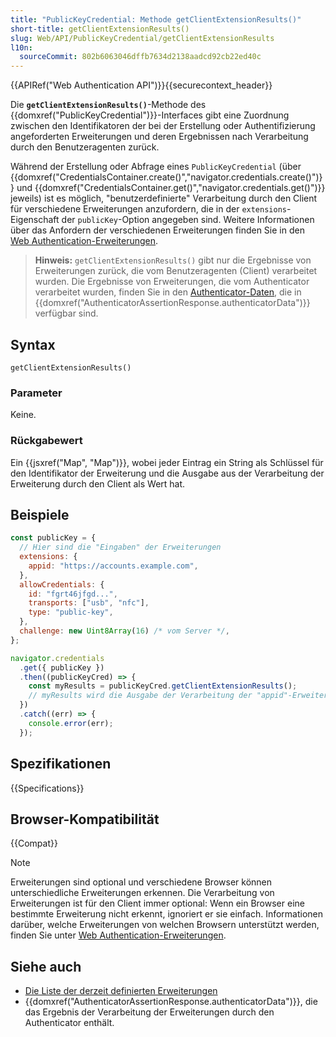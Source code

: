 ```yaml
---
title: "PublicKeyCredential: Methode getClientExtensionResults()"
short-title: getClientExtensionResults()
slug: Web/API/PublicKeyCredential/getClientExtensionResults
l10n:
  sourceCommit: 802b6063046dffb7634d2138aadcd92cb22ed40c
---
```


{{APIRef("Web Authentication API")}}{{securecontext_header}}

Die **`getClientExtensionResults()`**-Methode des
{{domxref("PublicKeyCredential")}}-Interfaces gibt eine Zuordnung zwischen den Identifikatoren der bei der Erstellung oder Authentifizierung angeforderten Erweiterungen und deren Ergebnissen nach Verarbeitung durch den Benutzeragenten zurück.

Während der Erstellung oder Abfrage eines `PublicKeyCredential` (über
{{domxref("CredentialsContainer.create()","navigator.credentials.create()")}} und
{{domxref("CredentialsContainer.get()","navigator.credentials.get()")}} jeweils) ist es möglich, "benutzerdefinierte" Verarbeitung durch den Client für verschiedene Erweiterungen anzufordern, die in der `extensions`-Eigenschaft der `publicKey`-Option angegeben sind. Weitere Informationen über das Anfordern der verschiedenen Erweiterungen finden Sie in den [Web Authentication-Erweiterungen](/de/docs/Web/API/Web_Authentication_API/WebAuthn_extensions).

> **Hinweis:** `getClientExtensionResults()` gibt nur die Ergebnisse von Erweiterungen zurück, die vom Benutzeragenten (Client) verarbeitet wurden. Die Ergebnisse von Erweiterungen, die vom Authenticator verarbeitet wurden, finden Sie in den [Authenticator-Daten](/de/docs/Web/API/Web_Authentication_API/Authenticator_data), die in {{domxref("AuthenticatorAssertionResponse.authenticatorData")}} verfügbar sind.

## Syntax

```js-nolint
getClientExtensionResults()
```

### Parameter

Keine.

### Rückgabewert

Ein {{jsxref("Map", "Map")}}, wobei jeder Eintrag ein String als Schlüssel für den Identifikator der Erweiterung und die Ausgabe aus der Verarbeitung der Erweiterung durch den Client als Wert hat.

## Beispiele

```js
const publicKey = {
  // Hier sind die "Eingaben" der Erweiterungen
  extensions: {
    appid: "https://accounts.example.com",
  },
  allowCredentials: {
    id: "fgrt46jfgd...",
    transports: ["usb", "nfc"],
    type: "public-key",
  },
  challenge: new Uint8Array(16) /* vom Server */,
};

navigator.credentials
  .get({ publicKey })
  .then((publicKeyCred) => {
    const myResults = publicKeyCred.getClientExtensionResults();
    // myResults wird die Ausgabe der Verarbeitung der "appid"-Erweiterung enthalten
  })
  .catch((err) => {
    console.error(err);
  });
```

## Spezifikationen

{{Specifications}}

## Browser-Kompatibilität

{{Compat}}

> [!NOTE]
> Erweiterungen sind optional und verschiedene Browser können unterschiedliche Erweiterungen erkennen. Die Verarbeitung von Erweiterungen ist für den Client immer optional: Wenn ein Browser eine bestimmte Erweiterung nicht erkennt, ignoriert er sie einfach. Informationen darüber, welche Erweiterungen von welchen Browsern unterstützt werden, finden Sie unter [Web Authentication-Erweiterungen](/de/docs/Web/API/Web_Authentication_API/WebAuthn_extensions).

## Siehe auch

- [Die Liste der derzeit definierten Erweiterungen](https://www.w3.org/TR/webauthn/#sctn-defined-extensions)
- {{domxref("AuthenticatorAssertionResponse.authenticatorData")}}, die das
  Ergebnis der Verarbeitung der Erweiterungen durch den Authenticator enthält.
